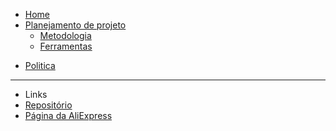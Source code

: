 <!-- docs/_sidebar.md -->

* [Home](/README)
* [Planejamento de projeto](/pages/planning/planning)
  * [Metodologia](/pages/planning/Methodology/Methodology)
  * [Ferramentas](/pages/planning/teamTools/teamTools)
  <!-- * [Cronograma](/pages/planning/schedule/schedule) -->

<!-- * [Pré-Rastreabilidade]() -->
<!-- * [Elicitação]() -->

* [Politica](/pages/policy/policy)

---

* Links
* [Repositório](https://github.com/Interacao-Humano-Computador/2020.1-AliExpress)
* [Página da AliExpress](https://pt.aliexpress.com/)
